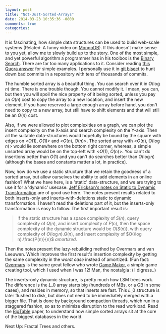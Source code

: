 ```yaml
---
layout: post
title: "Not-Just-Sorted-Arrays"
date: 2014-03-23 10:35:36 -0800
comments: true
categories: 
---
```

It is fascinating, how simple data structures can be used to build web-scale systems (Related: A funny video on <a href="https://www.youtube.com/watch?v=b2F-DItXtZs" target="_blank">MongoDB</a>). 
If this doesn't make sense to you yet, allow me to slowly build up to the story. One of the most simple, and yet powerful algorithm a programmer has in his toolbox is the <a href="http://en.wikipedia.org/wiki/Binary_search_algorithm" target="_blank">Binary Search</a>. There are far too many applications to it. Consider reading <a href="http://qr.ae/nSUuk" target="_blank">this Quora answer</a> for simple examples. I personally use it in <a href="https://www.kernel.org/pub/software/scm/git/docs/git-bisect.html" target="_blank">git bisect</a> to hunt down bad commits in a repository with tens of thousands of commits.

The humble sorted array is a beautiful thing. You can search over it in $O(\log n)$ time. There is one trouble though. You cannot modify it. I mean, you can, but then you will spoil the nice property of it being sorted, unless you pay an $O(n)$ cost to copy the array to a new location, and insert the new element. If you have reserved a large enough array before hand, you don't need to copy to a new array, but still have to shift elements and that will still be an $O(n)$ cost.

Also, if we were allowed to plot complexities on a graph, we can plot the insert complexity on the X-axis and search complexity on the Y-axis. Then all the suitable data-structures would hopefully be bound by the square with edges on <$O(1)$, $O(1)$> and <$O(n)$, $O(n)$>. The sorted array with <$O(n)$, $O(\log n)$> would lie somewhere on the bottom right corner, whereas, a simple unsorted array would be on the top-left with <$O(1)$, $O(n)$>. You can't do insertions better than $O(1)$ and you can't do searches better than $O(\log n)$ (although the bases and constants matter a lot, in practice).  

Now, how do we use a static structure that we retain the goodness of a sorted array, but allow ourselves the ability to add elements in an online fashion? What we have here, is a 'static' data-structure, and we are trying to use it for a 'dynamic' usecase. <a href="http://compgeom.cs.uiuc.edu/~jeffe/teaching/datastructures/notes/01-statictodynamic.pdf" target="_blank">Jeff Erickson's notes on Static to Dynamic Transformation</a> are of good use here. The notes present results related to both inserts-only and inserts-with-deletions static to dynamic transformation. I haven't read the deletions part of it, but the inserts-only transformation is easy to follow. The first important result is: 

> If the static structure has a space complexity of $S(n)$, query complexity of $Q(n)$, and insert complexity of $P(n)$, then the space complexity of the dynamic structure would be $O(S(n))$, with query complexity of $O(\log n).Q(n)$, and insert complexity of $O(\log n).\frac{P(n)}{n}$ _amortized_.

Then the notes present the lazy-rebuilding method by Overmars and van Leeuwen. Which improves the first result's insertion complexity by getting the same complexity in the *worst case* instead of amortized. (Fun fact: <a href="http://en.wikipedia.org/wiki/Mark_Overmars" target="_blank">Overmars</a> is the same great fellow who wrote <a href="http://en.wikipedia.org/wiki/GameMaker:_Studio" target="_blank">Game Maker</a>, a simple game creating tool, which I used when I was 12! Man, the nostalgia :) I digress..)

The inserts-only dynamic structure, is pretty much how LSM trees work. The difference is the $L\_0$ array starts big (hundreds of MBs, or a GB in some cases), and resides in memory, so that inserts are fast. This $L\_0$ structure is later flushed to disk, but does not need to be immediately merged with a bigger file. That is done by background compaction threads, which run in a staggered fashion, so as to minimize disruption to the read workload. Read the <a href="http://research.google.com/archive/bigtable.html" target="_blank">BigTable</a> paper, to understand how simple sorted arrays sit at the core of the biggest databases in the world.

Next Up: Fractal Trees and others.
